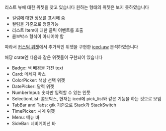 리스트 뷰에 대한 위젯을 찾고 있습니다
원하는 형태의 위젯은 보지 못하였습니다

- 컬럼에 대한 정보를 표시해 줌
- 컬럼을 기준으로 정렬가능
- 리스트 Item에 대한 클릭 이벤트를 호출
- 콤보박스 형식이 아니어야 함

따라서 [커스텀 위젯](https://github.com/iced-rs/awesome-iced?tab=readme-ov-file#custom-widgets)에서
추가적인 위젯을 구현한 [iced-aw](https://github.com/iced-rs/iced_aw) 분석하였습니다

해당 crate엔 다음과 같은 위젯들이 구현되어 있습니다

- Badge: 색 배경을 가진 text
- Card: 메세지 박스
- ColorPicker: 색상 선택 위젯
- DatePicker: 달력 위젯
- NumberInput: 숫자만 입력할 수 있는 인풋
- SelectionList: 콤보박스, 현재는 iced에 pick_list와 같은 기능을 하는 것으로 보임
- TabBar and Tabs: gtk 기준으로 Stack과 StackSwitch
- TimePicker: 시계 위젯
- Menu: 메뉴 바
- SideBar: 네비게이션 바
